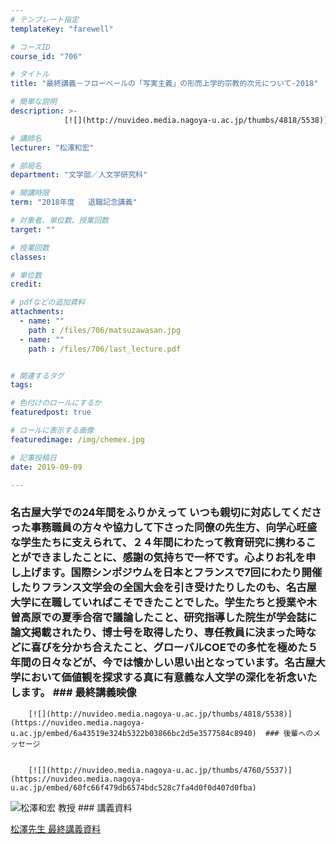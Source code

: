 ```yaml
---
# テンプレート指定
templateKey: "farewell"

# コースID
course_id: "706"

# タイトル
title: "最終講義－フローベールの「写実主義」の形而上学的宗教的次元について-2018"

# 簡単な説明
description: >-
    		[![](http://nuvideo.media.nagoya-u.ac.jp/thumbs/4818/5538)](https://nuvideo.media.nagoya-u.a...

# 講師名
lecturer: "松澤和宏"

# 部局名
department: "文学部／人文学研究科"

# 開講時限
term: "2018年度	退職記念講義"

# 対象者、単位数、授業回数
target: ""

# 授業回数
classes: 

# 単位数
credit: 

# pdfなどの追加資料
attachments: 
  - name: "" 
    path : /files/706/matsuzawasan.jpg
  - name: "" 
    path : /files/706/last_lecture.pdf


# 関連するタグ
tags:

# 色付けのロールにするか
featuredpost: true

# ロールに表示する画像
featuredimage: /img/chemex.jpg

# 記事投稿日
date: 2019-09-09

---
```

 ### 名古屋大学での24年間をふりかえって いつも親切に対応してくださった事務職員の方々や協力して下さった同僚の先生方、向学心旺盛な学生たちに支えられて、２４年間にわたって教育研究に携わることができましたことに、感謝の気持ちで一杯です。心よりお礼を申し上げます。国際シンポジウムを日本とフランスで7回にわたり開催したりフランス文学会の全国大会を引き受けたりしたのも、名古屋大学に在職していればこそできたことでした。学生たちと授業や木曽高原での夏季合宿で議論したこと、研究指導した院生が学会誌に論文掲載されたり、博士号を取得したり、専任教員に決まった時などに喜びを分かち合えたこと、グローバルCOEでの多忙を極めた５年間の日々などが、今では懐かしい思い出となっています。名古屋大学において価値観を探求する真に有意義な人文学の深化を祈念いたします。 ### 最終講義映像 

  
		[![](http://nuvideo.media.nagoya-u.ac.jp/thumbs/4818/5538)](https://nuvideo.media.nagoya-u.ac.jp/embed/6a43519e324b5322b03866bc2d5e3577584c8940)  ### 後輩へのメッセージ 

 
		[![](http://nuvideo.media.nagoya-u.ac.jp/thumbs/4760/5537)](https://nuvideo.media.nagoya-u.ac.jp/embed/60fc66f479db6574bdc528c7fa4d0f0d407d0fba)

![松澤和宏 教授](/files/706/matsuzawasan.jpg) ### 講義資料


[松澤先生 最終講義資料](/files/706/last_lecture.pdf) 
